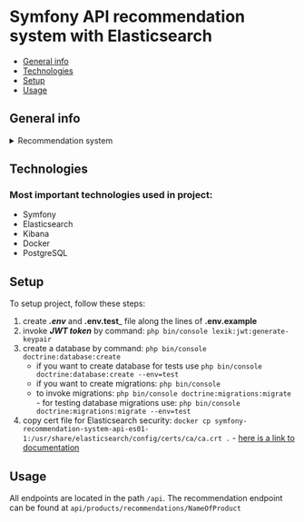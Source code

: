# Symfony API recommendation system with Elasticsearch
* [General info](#general-info)
* [Technologies](#technologies)
* [Setup](#setup)
* [Usage](#usage)

## General info
<details>
  <summary>Recommendation system</summary>
This project includes a simple API designed to provide recommendations on which products users have bought together
</details>

## Technologies
### Most important technologies used in project:
* Symfony
* Elasticsearch
* Kibana
* Docker
* PostgreSQL

## Setup
To setup project, follow these steps:
1. create _**.env**_ and **.env.test**_ file along the lines of **.env.example**
2. invoke **_JWT token_** by command: `php bin/console lexik:jwt:generate-keypair`
3. create a database by command: `php bin/console doctrine:database:create`
    - if you want to create database for tests use `php bin/console doctrine:database:create --env=test`
    - if you want to create migrations: `php bin/console`
    - to invoke migrations: `php bin/console doctrine:migrations:migrate` - for testing database migrations use: `php bin/console doctrine:migrations:migrate --env=test`
4. copy cert file for Elasticsearch security: `docker cp symfony-recommendation-system-api-es01-1:/usr/share/elasticsearch/config/certs/ca/ca.crt .` - [here is a link to documentation](https://www.elastic.co/guide/en/elasticsearch/reference/current/configuring-stack-security.html)

## Usage
All endpoints are located in the path `/api`.
The recommendation endpoint can be found at `api/products/recommendations/NameOfProduct`